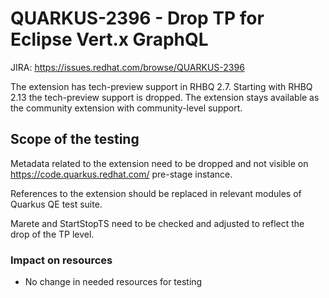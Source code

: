# QUARKUS-2396 - Drop TP for Eclipse Vert.x GraphQL

JIRA: https://issues.redhat.com/browse/QUARKUS-2396

The extension has tech-preview support in RHBQ 2.7. Starting with RHBQ 2.13 the tech-preview support is dropped.
The extension stays available as the community extension with community-level support.

## Scope of the testing

Metadata related to the extension need to be dropped and not visible on https://code.quarkus.redhat.com/ pre-stage instance.

References to the extension should be replaced in relevant modules of Quarkus QE test suite.

Marete and StartStopTS need to be checked and adjusted to reflect the drop of the TP level.

### Impact on resources
- No change in needed resources for testing
